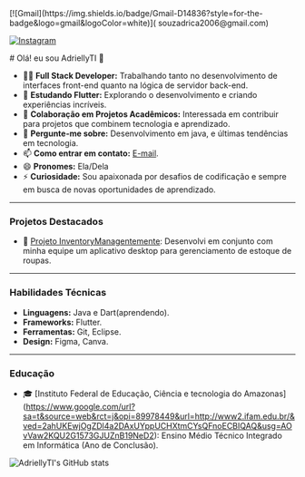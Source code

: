 <div>
[![Gmail](https://img.shields.io/badge/Gmail-D14836?style=for-the-badge&logo=gmail&logoColor=white)](
souzadrica2006@gmail.com)

[![Instagram](https://img.shields.io/badge/Instagram-%23E4405F.svg?style=for-the-badge&logo=Instagram&logoColor=white)](https://instagram.com/souza_adri._)
</div>
# Olá! eu sou AdriellyTI 👋

- 👩‍💻 **Full Stack Developer:** Trabalhando tanto no desenvolvimento de interfaces front-end quanto na lógica de servidor back-end.
- 📘 **Estudando Flutter:** Explorando o desenvolvimento e criando experiências incríveis.
- 👯 **Colaboração em Projetos Acadêmicos:** Interessada em contribuir para projetos que combinem tecnologia e aprendizado.
- 💬 **Pergunte-me sobre:** Desenvolvimento em java, e últimas tendências em tecnologia.
- 📫 **Como entrar em contato:**  [E-mail](souzadrica2006@gmail.com).
- 😄 **Pronomes:** Ela/Dela
- ⚡ **Curiosidade:** Sou apaixonada por desafios de codificação e sempre em busca de novas oportunidades de aprendizado.

---

### Projetos Destacados

- 🚀 [Projeto InventoryManagentemente]( https://github.com/AdriellyTI/EstoqueInventory2): Desenvolvi em conjunto com minha equipe um aplicativo desktop para gerenciamento de estoque de roupas.

---

### Habilidades Técnicas

- **Linguagens:** Java e Dart(aprendendo).
- **Frameworks:**  Flutter.
- **Ferramentas:** Git, Eclipse.
- **Design:** Figma, Canva.

---

### Educação

- 🎓 [Instituto Federal de Educação, Ciência e tecnologia do Amazonas] (https://www.google.com/url?sa=t&source=web&rct=j&opi=89978449&url=http://www2.ifam.edu.br/&ved=2ahUKEwjOgZDl4a2DAxUYppUCHXtmCYsQFnoECBIQAQ&usg=AOvVaw2KQU2G1573GJUZnB19NeD2): Ensino Médio Técnico Integrado em Informática (Ano de Conclusão).


![AdriellyTI's GitHub stats](https://github-readme-stats.vercel.app/api?username=AdriellyTI&show_icons=true&theme=radical)
